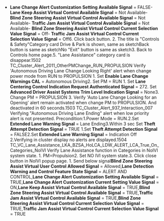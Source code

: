 - **Lane Change Alert Customization Setting Available Signal** = FALSE- **Lane Keep Assist Virtual Control Available Signal** = Not Available- **Blind Zone Steering Assist Virtual Control Available Signal** = Not Available- **Traffic Jam Assist Virtual Control Available Signal** = Not Available- **Blind Zone Steering Assist Virtual Control Current Selection Value Signal** = Off- **Traffic Jam Assist Virtual Control Current Selection Value Signal** = Off6. Click back button. 2. The title is "Controls & Safety"Category card Drive & Park is shown, same as sketchBack button is same as sketchNo "Exit" button is same as sketch3. Back to Controls home page.5. "Lane Assistance" category card is disappear.1502 TC_Cluster_Alert_2011_OtherPMChange_RUN_PROPULSION Verify 'Autonomous Driving Lane Change Looking Right' alert when change power mode from RUN to PROPULSION 1. Set **Enable Lane Change Warnings CAL** = Autonomous Driving2. Set PM = RUN 1. Set **Lane Centering Control Indication Request Authenticated Signal** = 272. Set **Advanced Driver Assist Systems Trim Level Indication Signal** = None3. Change PM = PROPULSION 3. Verify 'Auto Lane Change Looking for an Opening' alert remain activated when change PM to PROPULSION. And deactivated in 60 seconds.1503 TC_Cluster_Alert_937_Interaction_007 Verifying "Autonomous Driving Lane Ending" alert when low priority alert is not presented. Precondition:1.Power Mode = RUN.2.Set **Extended Lane Warning Signal** = Lane Ending3.Within 3 sec Set **Theft Attempt Detection Signal** = TRUE 1.Set **Theft Attempt Detection Signal** = FALSE2.Set **Extended Lane Warning Signal** = Indication Off 2.Verifying in cluster display no alerts are displayed.1504 TC_VC_Lane_Assistance_LKA_BZSA_HoLCA_LDW_ALERT_LCA_True_On_Categories_NoIVI Verify Lane Assistance function in Categories in NoIVI system state. 1. PM=Propulsion2. Set NO IVI system state.3. Click close button in NoIVI popup page. 1. Send below signal**Blind Zone Steering Assist Virtual User Control Allowed Signal** = Allowed,**Lane Detection Warning and Control Feature State Signal** = ALERT AND CONTROL,**Lane Change Alert Customization Setting Available Signal** = TRUE,**Lane Change Alert Customization Current Setting Value Signal** = ON,**Lane Keep Assist Virtual Control Available Signal** = TRUE,**Blind Zone Steering Assist Virtual Control Available Signal** = TRUE,**Traffic Jam Assist Virtual Control Available Signal** = TRUE,**Blind Zone Steering Assist Virtual Control Current Selection Value Signal** = TRUE,**Traffic Jam Assist Virtual Control Current Selection Value Signal** = TRUE